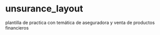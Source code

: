 # unsurance_layout
plantilla de practica con temática de aseguradora y venta de productos financieros
